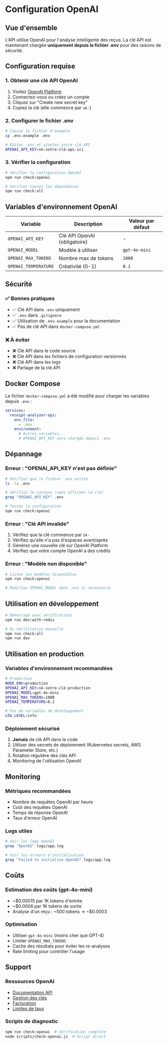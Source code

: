# Configuration OpenAI

## Vue d'ensemble

L'API utilise OpenAI pour l'analyse intelligente des reçus. La clé API est maintenant chargée **uniquement depuis le fichier .env** pour des raisons de sécurité.

## Configuration requise

### 1. Obtenir une clé API OpenAI

1. Visitez [OpenAI Platform](https://platform.openai.com/api-keys)
2. Connectez-vous ou créez un compte
3. Cliquez sur "Create new secret key"
4. Copiez la clé (elle commence par `sk-`)

### 2. Configurer le fichier .env

```bash
# Copiez le fichier d'exemple
cp .env.example .env

# Éditez .env et ajoutez votre clé API
OPENAI_API_KEY=sk-votre-clé-api-ici
```

### 3. Vérifier la configuration

```bash
# Vérifier la configuration OpenAI
npm run check:openai

# Vérifier toutes les dépendances
npm run check:all
```

## Variables d'environnement OpenAI

| Variable | Description | Valeur par défaut |
|----------|-------------|-------------------|
| `OPENAI_API_KEY` | Clé API OpenAI (obligatoire) | - |
| `OPENAI_MODEL` | Modèle à utiliser | `gpt-4o-mini` |
| `OPENAI_MAX_TOKENS` | Nombre max de tokens | `1000` |
| `OPENAI_TEMPERATURE` | Créativité (0-1) | `0.1` |

## Sécurité

### ✅ Bonnes pratiques
- ✅ Clé API dans `.env` uniquement
- ✅ `.env` dans `.gitignore`
- ✅ Utilisation de `.env.example` pour la documentation
- ✅ Pas de clé API dans `docker-compose.yml`

### ❌ À éviter
- ❌ Clé API dans le code source
- ❌ Clé API dans les fichiers de configuration versionnés
- ❌ Clé API dans les logs
- ❌ Partage de la clé API

## Docker Compose

Le fichier `docker-compose.yml` a été modifié pour charger les variables depuis `.env` :

```yaml
services:
  receipt-analyzer-api:
    env_file:
      - .env
    environment:
      # Autres variables...
      # OPENAI_API_KEY sera chargée depuis .env
```

## Dépannage

### Erreur : "OPENAI_API_KEY n'est pas définie"

```bash
# Vérifiez que le fichier .env existe
ls -la .env

# Vérifiez le contenu (sans afficher la clé)
grep "OPENAI_API_KEY" .env

# Testez la configuration
npm run check:openai
```

### Erreur : "Clé API invalide"

1. Vérifiez que la clé commence par `sk-`
2. Vérifiez qu'elle n'a pas d'espaces avant/après
3. Générez une nouvelle clé sur OpenAI Platform
4. Vérifiez que votre compte OpenAI a des crédits

### Erreur : "Modèle non disponible"

```bash
# Listez les modèles disponibles
npm run check:openai

# Modifiez OPENAI_MODEL dans .env si nécessaire
```

## Utilisation en développement

```bash
# Démarrage avec vérifications
npm run dev:with-redis

# Ou vérification manuelle
npm run check:all
npm run dev
```

## Utilisation en production

### Variables d'environnement recommandées

```bash
# Production
NODE_ENV=production
OPENAI_API_KEY=sk-votre-clé-production
OPENAI_MODEL=gpt-4o-mini
OPENAI_MAX_TOKENS=1000
OPENAI_TEMPERATURE=0.1

# Pas de variables de développement
LOG_LEVEL=info
```

### Déploiement sécurisé

1. **Jamais** de clé API dans le code
2. Utiliser des secrets de déploiement (Kubernetes secrets, AWS Parameter Store, etc.)
3. Rotation régulière des clés API
4. Monitoring de l'utilisation OpenAI

## Monitoring

### Métriques recommandées
- Nombre de requêtes OpenAI par heure
- Coût des requêtes OpenAI
- Temps de réponse OpenAI
- Taux d'erreur OpenAI

### Logs utiles
```bash
# Voir les logs OpenAI
grep "OpenAI" logs/app.log

# Voir les erreurs d'initialisation
grep "Failed to initialize OpenAI" logs/app.log
```

## Coûts

### Estimation des coûts (gpt-4o-mini)
- ~$0.00015 par 1K tokens d'entrée
- ~$0.0006 par 1K tokens de sortie
- Analyse d'un reçu : ~500 tokens → ~$0.0003

### Optimisation
- Utiliser `gpt-4o-mini` (moins cher que GPT-4)
- Limiter `OPENAI_MAX_TOKENS`
- Cache des résultats pour éviter les re-analyses
- Rate limiting pour contrôler l'usage

## Support

### Ressources OpenAI
- [Documentation API](https://platform.openai.com/docs)
- [Gestion des clés](https://platform.openai.com/api-keys)
- [Facturation](https://platform.openai.com/account/billing)
- [Limites de taux](https://platform.openai.com/account/rate-limits)

### Scripts de diagnostic
```bash
npm run check:openai  # Vérification complète
node scripts/check-openai.js  # Script direct
```